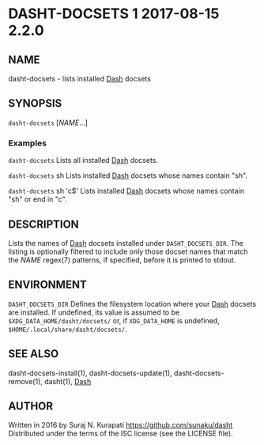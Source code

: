 # DASHT-DOCSETS 1               2017-08-15                            2.2.0

## NAME

dasht-docsets - lists installed [Dash] docsets

## SYNOPSIS

`dasht-docsets` [*NAME*...]

### Examples

`dasht-docsets`
  Lists all installed [Dash] docsets.

`dasht-docsets` sh
  Lists installed [Dash] docsets whose names contain "sh".

`dasht-docsets` sh 'c$'
  Lists installed [Dash] docsets whose names contain "sh" or end in "c".

## DESCRIPTION

Lists the names of [Dash] docsets installed under `DASHT_DOCSETS_DIR`.  The
listing is optionally filtered to include only those docset names that match
the *NAME* regex(7) patterns, if specified, before it is printed to stdout.

## ENVIRONMENT

`DASHT_DOCSETS_DIR`
  Defines the filesystem location where your [Dash] docsets are installed.
  If undefined, its value is assumed to be `$XDG_DATA_HOME/dasht/docsets/`
  or, if `XDG_DATA_HOME` is undefined, `$HOME/.local/share/dasht/docsets/`.

## SEE ALSO

dasht-docsets-install(1), dasht-docsets-update(1), dasht-docsets-remove(1),
dasht(1), [Dash]

[Dash]: https://kapeli.com/dash

## AUTHOR

Written in 2016 by Suraj N. Kurapati <https://github.com/sunaku/dasht>
Distributed under the terms of the ISC license (see the LICENSE file).